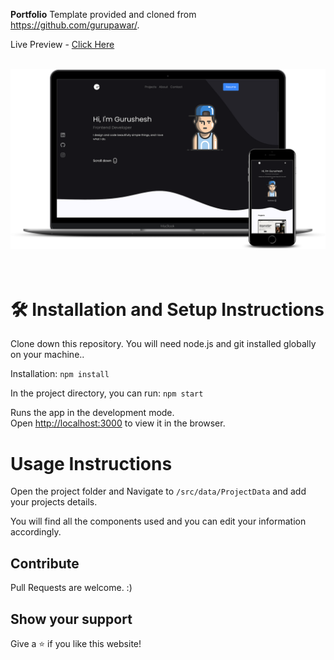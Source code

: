 **Portfolio**
Template provided and cloned from https://github.com/gurupawar/.

Live Preview - [Click Here](https://gurusheshp.vercel.app/)

<br/>
<div align="center">
  <img alt="Demo" src="public/mockup.png" />
</div>
<br/>
<br/>

# 🛠 Installation and Setup Instructions

Clone down this repository. You will need node.js and git installed globally on your machine..

Installation: `npm install`

In the project directory, you can run: `npm start`

Runs the app in the development mode.\
Open [http://localhost:3000](http://localhost:3000) to view it in the browser.

# Usage Instructions

Open the project folder and Navigate to `/src/data/ProjectData` and add your projects details.

You will find all the components used and you can edit your information accordingly.

## Contribute

Pull Requests are welcome. :)

## Show your support

Give a ⭐ if you like this website!
